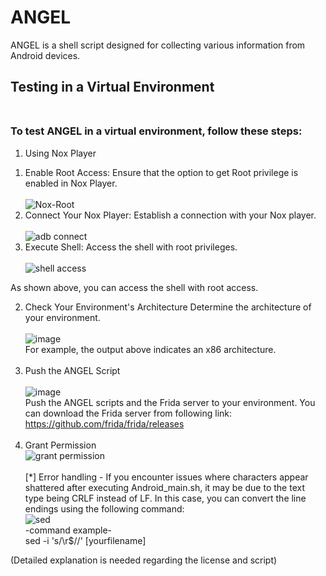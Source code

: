 # **ANGEL**
ANGEL is a shell script designed for collecting various information from Android devices.

## **Testing in a Virtual Environment** <br/><br/>
### **To test ANGEL in a virtual environment, follow these steps:**

1. Using Nox Player
1) Enable Root Access: Ensure that the option to get Root privilege is enabled in Nox Player.<br/><br/>
![Nox-Root](https://github.com/S3xyG4y/ANGEL/assets/55012702/5655ff56-375b-4202-b507-c6d5375cbd2a)<br/>
2) Connect Your Nox Player: Establish a connection with your Nox player.<br/><br/>
![adb connect](https://github.com/S3xyG4y/ANGEL/assets/55012702/e9dd43ce-59ea-4fd8-9fb2-5640bb4d8401)<br/>
3) Execute Shell: Access the shell with root privileges.<br/><br/>
![shell access](https://github.com/S3xyG4y/ANGEL/assets/55012702/23b243e6-aa76-48f6-a033-9aa610b6065a)<br/>

As shown above, you can access the shell with root access.

2. Check Your Environment's Architecture
Determine the architecture of your environment.<br/><br/>
![image](https://github.com/S3xyG4y/ANGEL/assets/55012702/2ff62415-eec0-49f4-a951-e988243087a4)<br/>
For example, the output above indicates an x86 architecture.<br/><br/>
3. Push the ANGEL Script<br/><br/>
![image](https://github.com/S3xyG4y/ANGEL/assets/55012702/2fb7ef9d-9d13-4a02-aaa8-e84c2e522cf3)<br/>
Push the ANGEL scripts and the Frida server to your environment. You can download the Frida server from following link: https://github.com/frida/frida/releases <br/><br/>
4. Grant Permission<br/>
![grant permission](https://github.com/S3xyG4y/ANGEL/assets/55012702/17bdbbc7-6103-4941-8814-4b1e0b9ba009)<br/><br/>
[*] Error handling - If you encounter issues where characters appear shattered after executing Android_main.sh, it may be due to the text type being CRLF instead of LF. In this case, you can convert the line endings using the following command: <br/>
![sed](https://github.com/S3xyG4y/ANGEL/assets/55012702/cc9a3300-85ca-4f3f-bdee-7805685414ec)<br/>
-command example-<br/>
sed -i 's/\r$//' [yourfilename]<br/>

(Detailed explanation is needed regarding the license and script)


